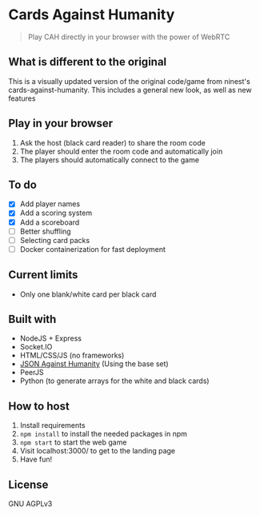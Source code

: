 # Cards Against Humanity
> Play CAH directly in your browser with the power of WebRTC

## What is different to the original
This is a visually updated version of the original code/game from ninest's cards-against-humanity. This includes a general new look, as well as new features


## Play in your browser
1. Ask the host (black card reader) to share the room code
2. The player should enter the room code and automatically join
3. The players should automatically connect to the game

## To do
- [x] Add player names
- [x] Add a scoring system
- [x] Add a scoreboard
- [ ] Better shuffling
- [ ] Selecting card packs
- [ ] Docker containerization for fast deployment

## Current limits
- Only one blank/white card per black card

## Built with
- NodeJS + Express
- Socket.IO
- HTML/CSS/JS (no frameworks)
- [JSON Against Humanity](https://www.crhallberg.com/cah/) (Using the base set)
- PeerJS
- Python (to generate arrays for the white and black cards)

## How to host
1. Install requirements
2. `npm install` to install the needed packages in npm
3. `npm start` to start the web game
4. Visit localhost:3000/ to get to the landing page
5. Have fun!

## License
GNU AGPLv3
